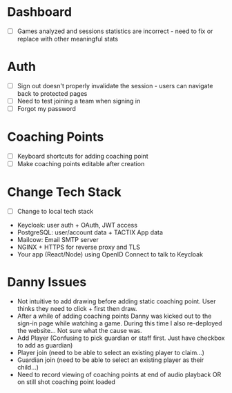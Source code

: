 
# Dashboard
* [ ] Games analyzed and sessions statistics are incorrect - need to fix or replace with other meaningful stats

# Auth
* [ ] Sign out doesn't properly invalidate the session - users can navigate back to protected pages
* [ ] Need to test joining a team when signing in
* [ ] Forgot my password

# Coaching Points
* [ ] Keyboard shortcuts for adding coaching point
* [ ] Make coaching points editable after creation

# Change Tech Stack
* [ ] Change to local tech stack
- Keycloak: user auth + OAuth, JWT access
- PostgreSQL: user/account data + TACTIX App data
- Mailcow: Email SMTP server
- NGINX + HTTPS for reverse proxy and TLS
- Your app (React/Node) using OpenID Connect to talk to Keycloak

# Danny Issues
- Not intuitive to add drawing before adding static coaching point. User thinks they need to click + first then draw.
- After a while of adding coaching points Danny was kicked out to the sign-in page while watching a game. During this time I also re-deployed the website... Not sure what the cause was.
- Add Player (Confusing to pick guardian or staff first. Just have checkbox to add as guardian)
- Player join (need to be able to select an existing player to claim...)
- Guardian join (need to be able to select an existing player as their child...)
- Need to record viewing of coaching points at end of audio playback OR on still shot coaching point loaded